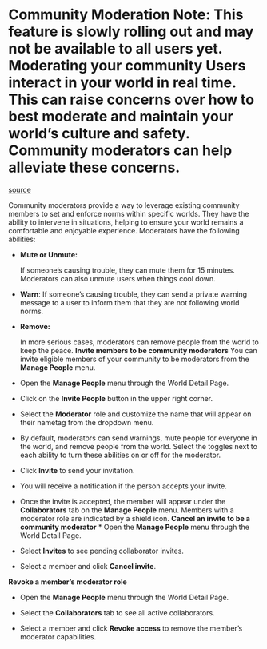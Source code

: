 # Community Moderation **Note:** This feature is slowly rolling out and may not be available to all users yet. **Moderating your community** Users interact in your world in real time. This can raise concerns over how to best moderate and maintain your world’s culture and safety. Community moderators can help alleviate these concerns.

[source](https://developers.meta.com/horizon-worlds/learn/documentation/safety-and-privacy/community-moderation)

Community moderators provide a way to leverage existing community members to set and enforce norms within specific worlds. They have the ability to intervene in situations, helping to ensure your world remains a comfortable and enjoyable experience. Moderators have the following abilities:

*   **Mute or Unmute:**
    
     If someone’s causing trouble, they can mute them for 15 minutes. Moderators can also unmute users when things cool down.

*   **Warn**: If someone’s causing trouble, they can send a private warning message to a user to inform them that they are not following world norms.

*   **Remove:**
    
     In more serious cases, moderators can remove people from the world to keep the peace. **Invite members to be community moderators** You can invite eligible members of your community to be moderators from the **Manage People** menu.

*   Open the **Manage People** menu through the World Detail Page.

*   Click on the **Invite People** button in the upper right corner.

*   Select the **Moderator** role and customize the name that will appear on their nametag from the dropdown menu.

*   By default, moderators can send warnings, mute people for everyone in the world, and remove people from the world. Select the toggles next to each ability to turn these abilities on or off for the moderator.

*   Click **Invite** to send your invitation.

*   You will receive a notification if the person accepts your invite.

*   Once the invite is accepted, the member will appear under the **Collaborators** tab on the **Manage People** menu. Members with a moderator role are indicated by a shield icon. **Cancel an invite to be a community moderator** *   Open the **Manage People** menu through the World Detail Page.

*   Select **Invites** to see pending collaborator invites.

*   Select a member and click **Cancel invite**.

**Revoke a member’s moderator role**

*   Open the **Manage People** menu through the World Detail Page.

*   Select the **Collaborators** tab to see all active collaborators.

*   Select a member and click **Revoke access** to remove the member’s moderator capabilities.

 

 

 

 

 

 

 

 

 

 

 

 

 

 

 

 

 

 

 

 

 

 

 

 

 

 

 

 

 

 

 

 

 

 

 

 

 

 

 

 

 

 

 

 

 